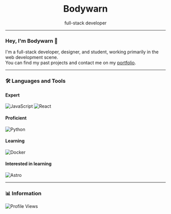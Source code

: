 <h1 align="center">Bodywarn</h1>
<p align="center">full-stack developer</p>

---

### Hey, I'm Bodywarn 👋

I'm a full-stack developer, designer, and student, working primarily in the web development scene.  
You can find my past projects and contact me on my [portfolio](https://yourportfolio.com).

---

### 🛠️ Languages and Tools

#### Expert
![JavaScript](https://img.shields.io/badge/-JavaScript-black?style=flat-square&logo=javascript)
![React](https://img.shields.io/badge/-React-black?style=flat-square&logo=react)
<!-- tilføj flere ikoner med link til simpleicons -->

#### Proficient
![Python](https://img.shields.io/badge/-Python-black?style=flat-square&logo=python)

#### Learning
![Docker](https://img.shields.io/badge/-Docker-black?style=flat-square&logo=docker)

#### Interested in learning
![Astro](https://img.shields.io/badge/-Astro-black?style=flat-square&logo=astro)

---

### 📊 Information
![Profile Views](https://komarev.com/ghpvc/?username=krumbit&style=flat-square)
